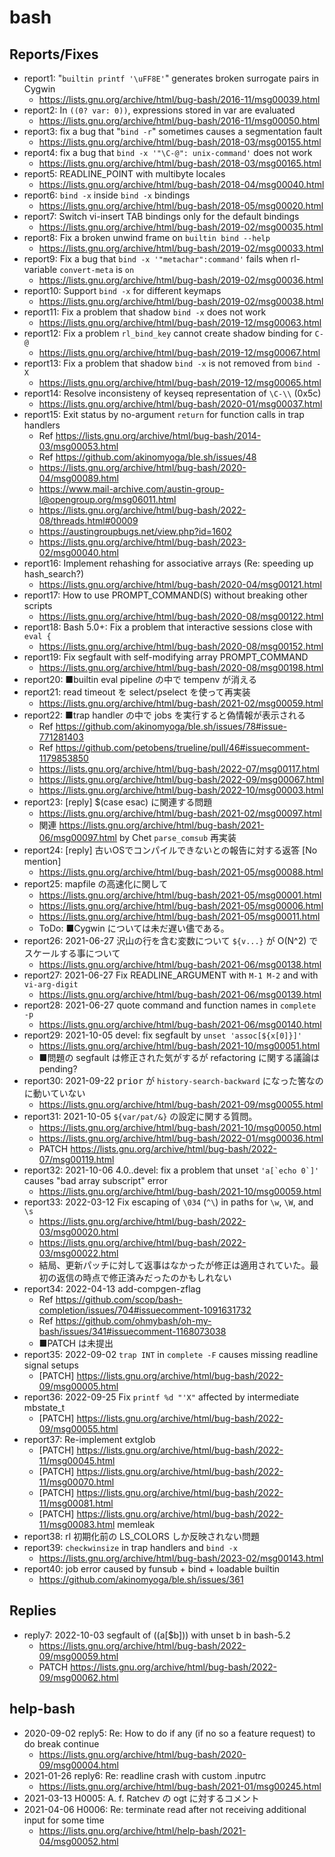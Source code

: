 # bash

## Reports/Fixes

- report1: "`builtin printf '\uFF8E'`" generates broken surrogate pairs in Cygwin
  - https://lists.gnu.org/archive/html/bug-bash/2016-11/msg00039.html
- report2: In `((0? var: 0))`, expressions stored in var are evaluated
  - https://lists.gnu.org/archive/html/bug-bash/2016-11/msg00050.html
- report3: fix a bug that "`bind -r`" sometimes causes a segmentation fault
  - https://lists.gnu.org/archive/html/bug-bash/2018-03/msg00155.html
- report4: fix a bug that `bind -x '"\C-@": unix-command'` does not work
  - https://lists.gnu.org/archive/html/bug-bash/2018-03/msg00165.html
- report5: READLINE_POINT with multibyte locales
  - https://lists.gnu.org/archive/html/bug-bash/2018-04/msg00040.html
- report6: `bind -x` inside `bind -x` bindings
  - https://lists.gnu.org/archive/html/bug-bash/2018-05/msg00020.html
- report7: Switch vi-insert TAB bindings only for the default bindings
  - https://lists.gnu.org/archive/html/bug-bash/2019-02/msg00035.html
- report8: Fix a broken unwind frame on `builtin bind --help`
  - https://lists.gnu.org/archive/html/bug-bash/2019-02/msg00033.html
- report9: Fix a bug that `bind -x '"metachar":command'` fails when rl-variable `convert-meta` is `on`
  - https://lists.gnu.org/archive/html/bug-bash/2019-02/msg00036.html
- report10: Support `bind -x` for different keymaps
  - https://lists.gnu.org/archive/html/bug-bash/2019-02/msg00038.html
- report11: Fix a problem that shadow `bind -x` does not work
  - https://lists.gnu.org/archive/html/bug-bash/2019-12/msg00063.html
- report12: Fix a problem `rl_bind_key` cannot create shadow binding for `C-@`
  - https://lists.gnu.org/archive/html/bug-bash/2019-12/msg00067.html
- report13: Fix a problem that shadow `bind -x` is not removed from `bind -X`
  - https://lists.gnu.org/archive/html/bug-bash/2019-12/msg00065.html
- report14: Resolve inconsisteny of keyseq representation of `\C-\\` (0x5c)
  - https://lists.gnu.org/archive/html/bug-bash/2020-01/msg00037.html
- report15: Exit status by no-argument `return` for function calls in trap handlers
  - Ref https://lists.gnu.org/archive/html/bug-bash/2014-03/msg00053.html
  - Ref https://github.com/akinomyoga/ble.sh/issues/48
  - https://lists.gnu.org/archive/html/bug-bash/2020-04/msg00089.html
  - https://www.mail-archive.com/austin-group-l@opengroup.org/msg06011.html
  - https://lists.gnu.org/archive/html/bug-bash/2022-08/threads.html#00009
  - https://austingroupbugs.net/view.php?id=1602
  - https://lists.gnu.org/archive/html/bug-bash/2023-02/msg00040.html
- report16: Implement rehashing for associative arrays (Re: speeding up hash_search?)
  - https://lists.gnu.org/archive/html/bug-bash/2020-04/msg00121.html
- report17: How to use PROMPT_COMMAND(S) without breaking other scripts
  - https://lists.gnu.org/archive/html/bug-bash/2020-08/msg00122.html
- report18: Bash 5.0+: Fix a problem that interactive sessions close with `eval {`
  - https://lists.gnu.org/archive/html/bug-bash/2020-08/msg00152.html
- report19: Fix segfault with self-modifying array PROMPT_COMMAND
  - https://lists.gnu.org/archive/html/bug-bash/2020-08/msg00198.html
- report20: ■builtin eval pipeline の中で tempenv が消える
- report21: read timeout を select/pselect を使って再実装
  - https://lists.gnu.org/archive/html/bug-bash/2021-02/msg00059.html
- report22: ■trap handler の中で jobs を実行すると偽情報が表示される
  - Ref https://github.com/akinomyoga/ble.sh/issues/78#issue-771281403
  - Ref https://github.com/petobens/trueline/pull/46#issuecomment-1179853850
  - https://lists.gnu.org/archive/html/bug-bash/2022-07/msg00117.html
  - https://lists.gnu.org/archive/html/bug-bash/2022-09/msg00067.html
  - https://lists.gnu.org/archive/html/bug-bash/2022-10/msg00003.html
- report23: [reply] $(case esac) に関連する問題
  - https://lists.gnu.org/archive/html/bug-bash/2021-02/msg00097.html
  - 関連 https://lists.gnu.org/archive/html/bug-bash/2021-06/msg00097.html by Chet `parse_comsub` 再実装
- report24: [reply] 古いOSでコンパイルできないとの報告に対する返答 [No mention]
  - https://lists.gnu.org/archive/html/bug-bash/2021-05/msg00088.html
- report25: mapfile の高速化に関して
  - https://lists.gnu.org/archive/html/bug-bash/2021-05/msg00001.html
  - https://lists.gnu.org/archive/html/bug-bash/2021-05/msg00006.html
  - https://lists.gnu.org/archive/html/bug-bash/2021-05/msg00011.html
  - ToDo: ■Cygwin については未だ遅い儘である。
- report26: 2021-06-27 沢山の行を含む変数について `${v...}` が O(N^2) でスケールする事について
  - https://lists.gnu.org/archive/html/bug-bash/2021-06/msg00138.html
- report27: 2021-06-27 Fix READLINE_ARGUMENT with `M-1 M-2` and with `vi-arg-digit`
  - https://lists.gnu.org/archive/html/bug-bash/2021-06/msg00139.html
- report28: 2021-06-27 quote command and function names in `complete -p`
  - https://lists.gnu.org/archive/html/bug-bash/2021-06/msg00140.html
- report29: 2021-10-05 devel: fix segfault by `unset 'assoc[${x[0]}]'`
  - https://lists.gnu.org/archive/html/bug-bash/2021-10/msg00051.html
  - ■問題の segfault は修正された気がするが refactoring に関する議論は pending?
- report30: 2021-09-22 <kbd>prior</kbd> が `history-search-backward` になった筈なのに動いていない
  - https://lists.gnu.org/archive/html/bug-bash/2021-09/msg00055.html
- report31: 2021-10-05 `${var/pat/&}` の設定に関する質問。
  - https://lists.gnu.org/archive/html/bug-bash/2021-10/msg00050.html
  - https://lists.gnu.org/archive/html/bug-bash/2022-01/msg00036.html
  - PATCH https://lists.gnu.org/archive/html/bug-bash/2022-07/msg00119.html
- report32: 2021-10-06 4.0..devel: fix a problem that unset ``'a[`echo 0`]'`` causes "bad array subscript" error
  - https://lists.gnu.org/archive/html/bug-bash/2021-10/msg00059.html
- report33: 2022-03-12 Fix escaping of `\034` (`^\`) in paths for `\w`, `\W`, and `\s`
  - https://lists.gnu.org/archive/html/bug-bash/2022-03/msg00020.html
  - https://lists.gnu.org/archive/html/bug-bash/2022-03/msg00022.html
  - 結局、更新パッチに対して返事はなかったが修正は適用されていた。最初の返信の時点で修正済みだったのかもしれない
- report34: 2022-04-13 add-compgen-zflag
  - Ref https://github.com/scop/bash-completion/issues/704#issuecomment-1091631732
  - Ref https://github.com/ohmybash/oh-my-bash/issues/341#issuecomment-1168073038
  - ■PATCH は未提出
- report35: 2022-09-02 `trap INT` in `complete -F` causes missing readline signal setups
  - [PATCH] https://lists.gnu.org/archive/html/bug-bash/2022-09/msg00005.html
- report36: 2022-09-25 Fix `printf %d "'X"` affected by intermediate mbstate_t
  - [PATCH] https://lists.gnu.org/archive/html/bug-bash/2022-09/msg00055.html
- report37: Re-implement extglob
  - [PATCH] https://lists.gnu.org/archive/html/bug-bash/2022-11/msg00045.html
  - [PATCH] https://lists.gnu.org/archive/html/bug-bash/2022-11/msg00070.html
  - [PATCH] https://lists.gnu.org/archive/html/bug-bash/2022-11/msg00081.html
  - [PATCH] https://lists.gnu.org/archive/html/bug-bash/2022-11/msg00083.html memleak
- report38: rl 初期化前の LS_COLORS しか反映されない問題
- report39: `checkwinsize` in trap handlers and `bind -x`
  - https://lists.gnu.org/archive/html/bug-bash/2023-02/msg00143.html
- report40: job error caused by funsub + bind + loadable builtin
  - https://github.com/akinomyoga/ble.sh/issues/361

## Replies

- reply7: 2022-10-03 segfault of ((a[$b])) with unset b in bash-5.2
  - https://lists.gnu.org/archive/html/bug-bash/2022-09/msg00059.html
  - PATCH https://lists.gnu.org/archive/html/bug-bash/2022-09/msg00062.html

## help-bash

- 2020-09-02 reply5: Re: How to do if any (if no so a feature request) to do break continue
  - https://lists.gnu.org/archive/html/bug-bash/2020-09/msg00004.html
- 2021-01-26 reply6: Re: readline crash with custom .inputrc
  - https://lists.gnu.org/archive/html/bug-bash/2021-01/msg00245.html
- 2021-03-13 H0005: A. f. Ratchev の ogt に対するコメント
- 2021-04-06 H0006: Re: terminate read after not receiving additional input for some time
  - https://lists.gnu.org/archive/html/help-bash/2021-04/msg00052.html

